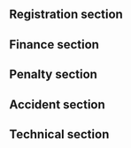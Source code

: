 ## Registration section




## Finance section




## Penalty section




## Accident section




## Technical section
